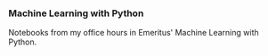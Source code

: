 ### Machine Learning with Python

Notebooks from my office hours in Emeritus' Machine Learning with Python.